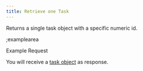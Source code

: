 ```yaml
---
title: Retrieve one Task
---
```


Returns a single task object with a specific numeric id.

;examplearea

Example Request

<RequestExample url="https://mapi.storyblok.com/v1/spaces/606/tasks/124" httpMethod="GETOAUTH"></RequestExample>

You will receive a [task object](#core-resources/tasks/the-task-object) as response.